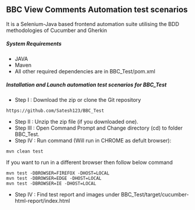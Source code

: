 ## BBC View Comments Automation test scenarios

It is a Selenium-Java based frontend automation suite utilising the BDD methodologies of Cucumber and Gherkin
##### System Requirements
- JAVA
- Maven 
- All other required dependencies are in BBC_Test/pom.xml
  
  
##### Installation and Launch automation test scenarios for BBC_Test

- Step I : Download the zip or clone the Git repository
```
https://github.com/Satesh123/BBC_Test
```
- Step II : Unzip the zip file (if you downloaded one).
- Step III : Open Command Prompt and Change directory (cd) to folder BBC_Test.
- Step IV : Run command (Will run in CHROME as defult browser): 
```
mvn clean test
```
   If you want to run in a different browser then follow below command
```
mvn test -DBROWSER=FIREFOX -DHOST=LOCAL
mvn test -DBROWSER=EDGE -DHOST=LOCAL
mvn test -DBROWSER=IE -DHOST=LOCAL
```
- Step IV : Find test report and images under BBC_Test/target/cucumber-html-report/index.html

